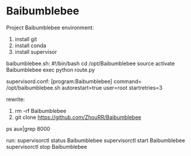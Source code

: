# Baibumblebee
Project Baibumblebee
environment:
1. install git
2. install conda
3. install supervisor

baibumblebee.sh:
#!/bin/bash
cd /opt/Baibumblebee
source activate Baibumblebee
exec python route.py

supervisord.conf:
[program:Baibumblebee]
command= /opt/baibumblebee.sh
autorestart=true
user=root
startretries=3

rewrite:
1. rm -rf Baibumblebee
2. git clone https://github.com/ZhouRR/Baibumblebee

ps aux|grep 8000

run: 
supervisorctl status Baibumblebee
supervisorctl start Baibumblebee
supervisorctl stop Baibumblebee
